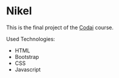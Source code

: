 # Nikel

This is the final project of the [Codai](https://plataforma.growdev.com.br/curso/codai) course.

Used Technologies:

- HTML
- Bootstrap
- CSS
- Javascript

